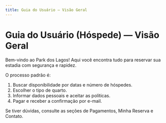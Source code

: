 ```yaml
---
title: Guia do Usuário — Visão Geral
---
```


# Guia do Usuário (Hóspede) — Visão Geral

Bem-vindo ao Park dos Lagos! Aqui você encontra tudo para reservar sua estadia com segurança e rapidez.

O processo padrão é:
1) Buscar disponibilidade por datas e número de hóspedes.
2) Escolher o tipo de quarto.
3) Informar dados pessoais e aceitar as políticas.
4) Pagar e receber a confirmação por e-mail.

Se tiver dúvidas, consulte as seções de Pagamentos, Minha Reserva e Contato.
